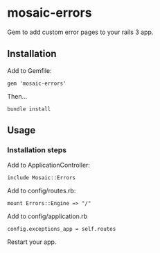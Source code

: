 mosaic-errors
=============

Gem to add custom error pages to your rails 3 app.

Installation
------------

Add to Gemfile:

    gem 'mosaic-errors'

Then...

    bundle install

Usage
-----

### Installation steps

Add to ApplicationController:

    include Mosaic::Errors

Add to config/routes.rb:

    mount Errors::Engine => "/"

Add to config/application.rb

    config.exceptions_app = self.routes

Restart your app.